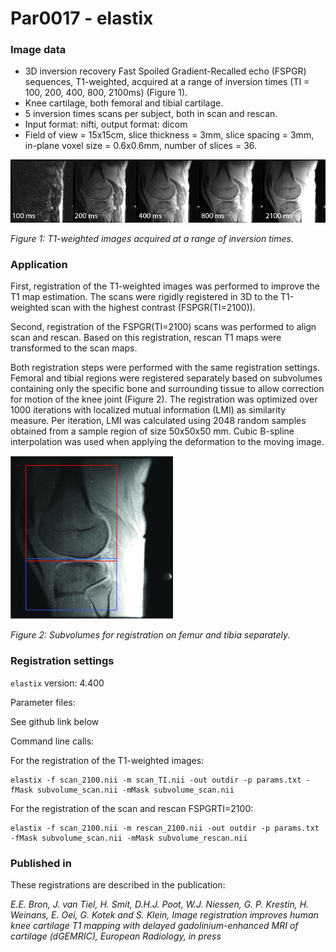 # Par0017 - elastix

###  Image data

* 3D inversion recovery Fast Spoiled Gradient-Recalled echo (FSPGR) sequences, T1-weighted, acquired at a range of inversion times (TI = 100, 200, 400, 800, 2100ms) (Figure 1).
* Knee cartilage, both femoral and tibial cartilage.
* 5 inversion times scans per subject, both in scan and rescan.
* Input format: nifti, output format: dicom
* Field of view = 15x15cm, slice thickness = 3mm, slice spacing = 3mm, in-plane voxel size = 0.6x0.6mm, number of slices = 36.


![alt-text](Figure1knee.png)

_Figure 1: T1-weighted images acquired at a range of inversion times._

###  Application

First, registration of the T1-weighted images was performed to improve the T1 map estimation. The scans were rigidly registered in 3D to the T1-weighted scan with the highest contrast (FSPGR(TI=2100)).

Second, registration of the FSPGR(TI=2100) scans was performed to align scan and rescan. Based on this registration, rescan T1 maps were transformed to the scan maps.

Both registration steps were performed with the same registration settings. Femoral and tibial regions were registered separately based on subvolumes containing only the specific bone and surrounding tissue to allow correction for motion of the knee joint (Figure 2). The registration was optimized over 1000 iterations with localized mutual information (LMI) as similarity measure. Per iteration, LMI was calculated using 2048 random samples obtained from a sample region of size 50x50x50 mm. Cubic B-spline interpolation was used when applying the deformation to the moving image.


![alt-text](Figure2knee.jpg)

_Figure 2: Subvolumes for registration on femur and tibia separately._

###  Registration settings

`elastix` version: 4.400

Parameter files:

See github link below

Command line calls:

For the registration of the T1-weighted images:


    elastix -f scan_2100.nii -m scan_TI.nii -out outdir -p params.txt -fMask subvolume_scan.nii -mMask subvolume_scan.nii


For the registration of the scan and rescan FSPGRTI=2100:


    elastix -f scan_2100.nii -m rescan_2100.nii -out outdir -p params.txt -fMask subvolume_scan.nii -mMask subvolume_rescan.nii


###  Published in

These registrations are described in the publication:

_E.E. Bron, J. van Tiel, H. Smit, D.H.J. Poot, W.J. Niessen, G. P. Krestin, H. Weinans, E. Oei, G. Kotek and S. Klein, Image registration improves human knee cartilage T1 mapping with delayed gadolinium-enhanced MRI of cartilage (dGEMRIC), European Radiology, in press_
